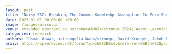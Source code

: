 ```yaml
---
layout: post
title: "Noisy ZSC: Breaking The Common Knowledge Assumption In Zero-Shot Coordination Games"
date: 2023-01-01 00:00:00 +00:00
image: /images/marco.gif
venue: extended abstract at <strong>AAMAS</strong> 2024; Agent Learning in Open-Endedness (ALOE) Workshop, <strong>NeurIPS</strong> 
categories: research
authors: "Usman Anwar, <strong>Jia Wan</strong>, David Krueger, Jakob Foerster"
arxiv: https://openreview.net/forum?id=zhES2B5mdv&referrer=%5Bthe%20profile%20of%20Jia%20Wan%5D(%2Fprofile%3Fid%3D~Jia_Wan3)
---
```

